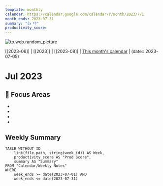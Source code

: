 ```yaml
---
template: monthly
calendar: https://calendar.google.com/calendar/r/month/2023/7/1
month_ends: 2023-07-31
summary: "👍 👎"
productivity_score: 
---
```

![tp.web.random_picture](https://images.unsplash.com/photo-1597720466805-8b84b61165d3?crop=entropy&cs=tinysrgb&fit=crop&fm=jpg&h=300&ixid=MnwxfDB8MXxyYW5kb218MHx8dHJlZSxsYW5kc2NhcGUsd2F0ZXIsbW91bnRhaW58fHx8fHwxNjg4NTYyOTM0&ixlib=rb-4.0.3&q=80&utm_campaign=api-credit&utm_medium=referral&utm_source=unsplash_source&w=900)

[[2023-06]] | [[2023]]  | [[2023-08]] | [This month's calendar](https://calendar.google.com/calendar/r/month/2023/7/1) | (date:: 2023-07-05)

# Jul 2023

## 🎯 Focus Areas
- 
- 
- 
- 

## Weekly Summary
```dataview
TABLE WITHOUT ID 
	link(file.path, string(week_id)) AS Week,
	productivity_score AS "Prod Score",
	summary AS "Summary"  
FROM "Calendar/Weekly Notes"
WHERE 
	week_ends >= date(2023-07-01) AND
	week_ends <= date(2023-07-31)
```
